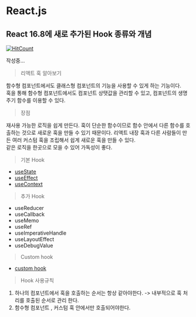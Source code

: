 # React.js

## React 16.8에 새로 추가된 Hook 종류와 개념

[![HitCount](http://hits.dwyl.com/JunH-K/https://githubcom/JunH-K/react-gitbook.svg)](http://hits.dwyl.com/JunH-K/https://githubcom/JunH-K/react-gitbook)

작성중...

> 리액트 훅 알아보기

함수형 컴포넌트에서도 클래스형 컴포넌트의 기능을 사용할 수 있게 하는 기능이다.  
훅을 통해 함수형 컴포넌트에서도 컴포넌트 상탯값을 관리할 수 있고, 컴포넌트의 생명 주기 함수를 이용할 수 있다.



> 장점

재사용 가능한 로직을 쉽게 만든다. 훅이 단순한 함수이므로 함수 안에서 다른 함수를 호출하는 것으로 새로운 훅을 만들 수 있기 때문이다. 리액트 내장 훅과 다른 사람들이 만든 여러 커스텀 훅을 조립해서 쉽게 새로운 훅을 만들 수 있다.  
같은 로직을 한곳으로 모을 수 있어 가독성이 좋다.



> 기본 Hook

* [useState](hook/usestate.md)
* [useEffect](hook/useeffect.md)
* [useContext](hook/usecontext.md)

> 추가 Hook

* useReducer
* useCallback
* useMemo
* useRef
* useImperativeHandle
* useLayoutEffect
* useDebugValue

> Custom hook

* [custom hook](hook/custom-hook.md)



> Hook 사용규칙

1. 하나의 컴포넌트에서 훅을 호출하는 순서는 항상 같아야한다. -&gt; 내부적으로 훅 처리를 호출된 순서로 관리 한다. 
2. 함수형 컴포넌트 , 커스텀 훅 안에서만 호출되어야한다.

